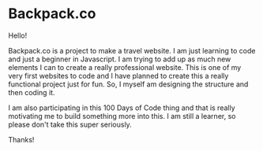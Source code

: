 # Backpack.co

Hello!

Backpack.co is a project to make a travel website. I am just learning to code and just a beginner in Javascript. I am trying to add up as much new elements I can to create a really professional website. This is one of my very first websites to code and I have planned to create this a really functional project just for fun. 
So, I myself am designing the structure and then coding it.

I am also participating in this 100 Days of Code thing and that is really motivating me to build something more into this. I am still a learner, so please don't take this super seriously.

Thanks!
